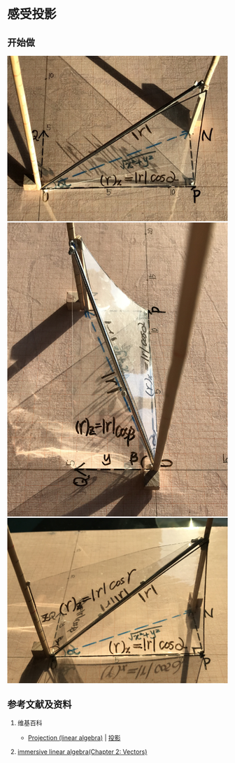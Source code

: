 # 感受投影

## 开始做

![](/images/线性代数/向量/感受投影/1a1.jpg)
![](/images/线性代数/向量/感受投影/2a1.jpg)
![](/images/线性代数/向量/感受投影/3a1.jpg)

## 参考文献及资料

1. 维基百科
	- [Projection (linear algebra)](https://en.wikipedia.org/wiki/Projection_(linear_algebra)) | [投影](https://zh.wikipedia.org/wiki/%E6%8A%95%E5%BD%B1) 

2. [immersive linear algebra(Chapter 2: Vectors)](http://immersivemath.com/ila/ch02_vectors/ch02.html)